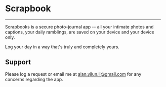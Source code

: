 # Scrapbook

-------

Scrapbooks is a secure photo-journal app -- all your intimate photos and captions, your daily ramblings, are saved on your device and your device only. 

Log your day in a way that's truly and completely yours. 

## Support

Please log a request or email me at alan.yilun.li@gmail.com for any concerns regarding the app. 
